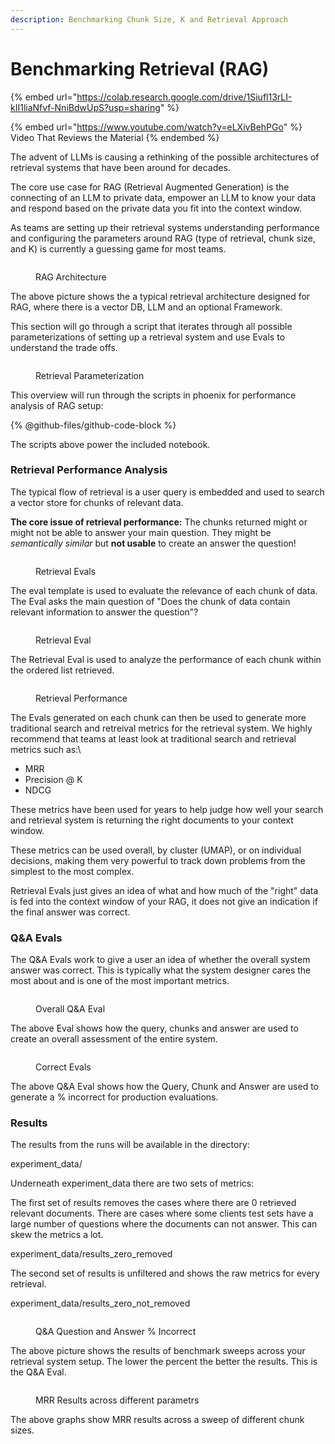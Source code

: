 ```yaml
---
description: Benchmarking Chunk Size, K and Retrieval Approach
---
```


# Benchmarking Retrieval (RAG)

{% embed url="https://colab.research.google.com/drive/1Siufl13rLI-kII1liaNfvf-NniBdwUpS?usp=sharing" %}

{% embed url="https://www.youtube.com/watch?v=eLXivBehPGo" %}
Video That Reviews the Material&#x20;
{% endembed %}

The advent of LLMs is causing a rethinking of the possible architectures of retrieval systems that have been around for decades.&#x20;

The core use case for RAG (Retrieval Augmented Generation) is the connecting of an LLM to private data, empower an LLM to know your data and respond based on the private data you fit into the context window.&#x20;

As teams are setting up their retrieval systems understanding performance and configuring the parameters around RAG (type of retrieval, chunk size, and K) is currently a guessing game for most teams.&#x20;

<figure><img src="../.gitbook/assets/Screenshot 2023-10-09 at 11.22.11 AM.png" alt=""><figcaption><p>RAG Architecture</p></figcaption></figure>

The above picture shows the a typical retrieval architecture designed for RAG, where there is a vector DB, LLM and an optional Framework.&#x20;

This section will go through a script that iterates through all possible parameterizations of setting up a retrieval system and use Evals to understand the trade offs.

&#x20;

<figure><img src="../.gitbook/assets/Screenshot 2023-10-09 at 11.31.03 AM.png" alt=""><figcaption><p>Retrieval Parameterization</p></figcaption></figure>

This overview will run through the scripts in phoenix for performance analysis of RAG setup:

{% @github-files/github-code-block %}

The scripts above power the included notebook.

### Retrieval Performance Analysis

The typical flow of retrieval is a user query is embedded and used to search a vector store for chunks of relevant data.&#x20;

**The core issue of retrieval performance:** The chunks returned might or might not be able to answer your main question. They might be _semantically similar_ but **not usable** to create an answer the question!

<figure><img src="../.gitbook/assets/Screenshot 2023-10-09 at 11.28.39 AM.png" alt=""><figcaption><p>Retrieval Evals</p></figcaption></figure>

&#x20; The eval template is used to evaluate the relevance of each chunk of data. The Eval asks the main question of "Does the chunk of data contain relevant information to answer the question"?

<figure><img src="../.gitbook/assets/Screenshot 2023-10-09 at 11.59.47 AM.png" alt=""><figcaption><p>Retrieval Eval</p></figcaption></figure>

The Retrieval Eval is used to analyze the performance of each chunk within the ordered list retrieved.

<figure><img src="../.gitbook/assets/Screenshot 2023-10-09 at 12.02.24 PM.png" alt=""><figcaption><p>Retrieval Performance</p></figcaption></figure>

The Evals generated on each chunk can then be used to generate more traditional search and retreival metrics for the retrieval system. We highly recommend that teams at least look at traditional search and retrieval metrics such as:\


* MRR
* Precision @ K
* NDCG

These metrics have been used for years to help judge how well your search and retrieval system is returning the right documents to your context window.

These metrics can be used overall, by cluster (UMAP), or on individual decisions, making them very powerful to track down problems from the simplest to the most complex.&#x20;

Retrieval Evals just gives an idea of what and how much of the "right" data is fed into the context window of your RAG, it does not give an indication if the final answer was correct.&#x20;

### Q\&A Evals

The Q\&A Evals work to give a user an idea of whether the overall system answer was correct. This is typically what the system designer cares the most about and is one of the most important metrics.&#x20;

<figure><img src="../.gitbook/assets/Screenshot 2023-10-09 at 12.16.18 PM.png" alt=""><figcaption><p>Overall Q&#x26;A Eval</p></figcaption></figure>

The above Eval shows how the query, chunks and answer are used to create an overall assessment of the entire system.&#x20;

<figure><img src="../.gitbook/assets/Screenshot 2023-10-09 at 12.20.11 PM.png" alt=""><figcaption><p>Correct Evals</p></figcaption></figure>

The above Q\&A Eval shows how the Query, Chunk and Answer are used to generate a % incorrect for production evaluations.&#x20;

### Results

The results from the runs will be available in the directory:

experiment\_data/

Underneath experiment\_data there are two sets of metrics:

The first set of results removes the cases where there are 0 retrieved relevant documents. There are cases where some clients test sets have a large number of questions where the documents can not answer. This can skew the metrics a lot. &#x20;

experiment\_data/results\_zero\_removed

The second set of results is unfiltered and shows the raw metrics for every retrieval.&#x20;

experiment\_data/results\_zero\_not\_removed

<figure><img src="../.gitbook/assets/Screenshot 2023-10-09 at 2.39.24 PM.png" alt=""><figcaption><p>Q&#x26;A Question and Answer % Incorrect</p></figcaption></figure>

The above picture shows the results of benchmark sweeps across your retrieval system setup. The lower the percent the better the results. This is the Q\&A Eval.

<figure><img src="../.gitbook/assets/Screenshot 2023-10-09 at 2.40.52 PM.png" alt=""><figcaption><p>MRR Results across different parametrs</p></figcaption></figure>

The above graphs show MRR results across a sweep of different chunk sizes.

